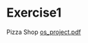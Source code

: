 # Exercise1
Pizza Shop
[os_project.pdf](https://github.com/DimitrisP01/Exercise1/files/11723048/os_project.pdf)
